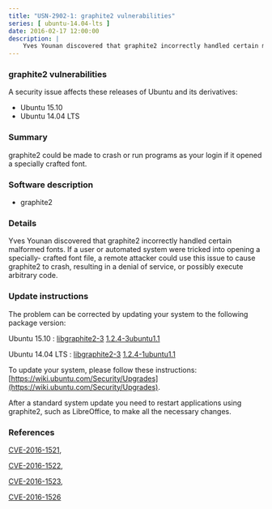 ```yaml
---
title: "USN-2902-1: graphite2 vulnerabilities"
series: [ ubuntu-14.04-lts ]
date: 2016-02-17 12:00:00
description: |
    Yves Younan discovered that graphite2 incorrectly handled certain malformed fonts. If a user or automated system were tricked into opening a specially- crafted font file, a remote attacker could use this issue to cause graphite2 to crash, resulting in a denial of service, or possibly execute arbitrary code. 
--- 
```

 
### graphite2 vulnerabilities

A security issue affects these releases of Ubuntu and its derivatives:

* Ubuntu 15.10
* Ubuntu 14.04 LTS

### Summary

graphite2 could be made to crash or run programs as your login if it opened a specially crafted font.

### Software description

* graphite2 

### Details

Yves Younan discovered that graphite2 incorrectly handled certain malformed fonts. If a user or automated system were tricked into opening a specially- crafted font file, a remote attacker could use this issue to cause graphite2 to crash, resulting in a denial of service, or possibly execute arbitrary code. 

### Update instructions

The problem can be corrected by updating your system to the following package version:

Ubuntu 15.10
 : [libgraphite2-3](https://launchpad.net/ubuntu/+source/graphite2) <span> [1.2.4-3ubuntu1.1](https://launchpad.net/ubuntu/+source/graphite2/1.2.4-3ubuntu1.1) </span> 

Ubuntu 14.04 LTS
 : [libgraphite2-3](https://launchpad.net/ubuntu/+source/graphite2) <span> [1.2.4-1ubuntu1.1](https://launchpad.net/ubuntu/+source/graphite2/1.2.4-1ubuntu1.1) </span> 

To update your system, please follow these instructions: [https://wiki.ubuntu.com/Security/Upgrades](https://wiki.ubuntu.com/Security/Upgrades).

After a standard system update you need to restart applications using graphite2, such as LibreOffice, to make all the necessary changes. 

### References

 [CVE-2016-1521](http://people.ubuntu.com/~ubuntu-security/cve/CVE-2016-1521), 

 [CVE-2016-1522](http://people.ubuntu.com/~ubuntu-security/cve/CVE-2016-1522), 

 [CVE-2016-1523](http://people.ubuntu.com/~ubuntu-security/cve/CVE-2016-1523), 

 [CVE-2016-1526](http://people.ubuntu.com/~ubuntu-security/cve/CVE-2016-1526)
 
